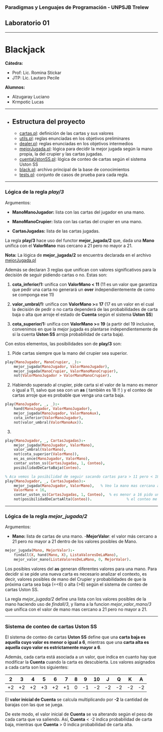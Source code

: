 ### Paradigmas y Lenguajes de Programación - UNPSJB Trelew

## Laboratorio 01

---

# Blackjack

**Cátedra:**
+ Prof: Lic. Romina Stickar
+ JTP:  Lic. Lautaro Pecile

**Alumnos:**
+ Alzugaray Luciano
+ Krmpotic Lucas

---

+ ## Estructura del proyecto
    + [cartas.pl](cartas.pl): definición de las cartas y sus valores
    + [utils.pl](utils.pl):  reglas enunciadas en los objetivos preliminares
    + [dealer.pl](dealer.pl):  reglas enunciadas en los objetivos intermedios
    + [mejorJugada.pl](mejorJugada.pl): lógica para decidir la mejor jugada según la mano propia, la del crupier y las cartas jugadas.
    + [cuentaUstonSS.pl](cuentaUstonSS.pl): lógica de conteo de cartas según el sistema Uston SS
    + [black.pl](black.pl): archivo principal de la base de conocimientos
    + [tests.pl](tests.pl): conjunto de casos de prueba para cada regla.

---


### Lógica de la regla *play/3*

Argumentos:

- **ManoManoJugador:** lista con las cartas del jugador en una mano.

- **ManoManoCrupier:** lista con las cartas del crupier en una mano.
    
- **CartasJugadas:** lista de las cartas jugadas.

La regla **play/3** hace uso del functor **mejor_jugada/2** que, dada una **Mano** unifica con el **ValorMano** mas cercano a 21 pero no mayor a 21.

**Nota:** La lógica de **mejor_jugada/2** se encuentra declarada en el archivo [mejorJugada.pl](mejorJugada.pl)

Además se declaran 3 reglas que unifican con valores significativos para la decisión de seguir pidiendo cartas o no. Estas son: 

1) **cota_inferior/1:** unifica con **ValorMano < 11** (11 es un valor que garantiza que pedir una carta no generará un **over** independientemente de como se componga ese 11)

2) **valor_umbral/1:** unifica con **ValorMano >= 17** (17 es un valor en el cual la decisión de pedir o no carta dependerá de las probabilidades de carta baja o alta que arroje el estado de **Cuenta** según el sistema **Uston SS**)

3) **cota_superior/1:** unifica con **ValorMano >= 19** (a partir del 19 inclusive, convenimos en que la mejor jugada es plantarse independientemente de si la cuenta **Uston SS** arroja probabilidad de carta baja).

Con estos elementos, las posibilidades son de **play/3** son:

1) Pide cartas siempre que la mano del crupier sea superior.

```prolog
play(ManoJugador, ManoCrupier, _):-
    mejor_jugada(ManoJugador, ValorManoJugador), 
    mejor_jugada(ManoCrupier, ValorManoManoCrupier),
    not(ValorManoJugador > ValorManoManoCrupier).
```

2) Habiendo superado al crupier, pide carta si el valor de la mano es menor o igual a 11, salvo que sea con un **as** ( también es 18 !! ) y el conteo de cartas arroje que es probable que venga una carta baja.

```prolog
play(ManoJugador, _, _):- 
    hand(ManoJugador, ValorManoJugador),
    mejor_jugada(ManoJugador, ValorManoAux),
    cota_inferior(ValorManoJugador), 
    not(valor_umbral(ValorManoAux)). 
```

3)  

```prolog
play(ManoJugador, _, CartasJugadas):- 
    mejor_jugada(ManoJugador, ValorMano),
    valor_umbral(ValorMano),
    not(cota_superior(ValorMano)),
    es_as_once(ManoJugador, ValorMano),
    contar_uston_ss(CartasJugadas, 1, Conteo),
    posibilidadDeCartaBaja(Conteo).
```

```prolog
% Aca vemos la posibilidad de seguir sacando cartas para > 11 pero < 18. 
play(ManoJugador, _, CartasJugadas):-
	mejor_jugada(ManoJugador, ValorMano),	% Veo la mano mas cercana a 21. Veo si ese valor es
	ValorMano < 16,
	contar_uston_ss(CartasJugadas, 1, Conteo),	% es menor a 16 pido una carta siempre y cuando el valor de 
	not(posibilidadDeCartaAlta(Conteo)).				% el conteo me indique que no hay posibilidades de sacar una carta alta.
```

---
### Lógica de la regla *mejor_jugada/2*

Argumentos: 

- **Mano:** lista de cartas de una mano.
-**MejorValor**: el valor más cercano a 21 pero no mayor a 21 dentro de los valores posibles de Mano.

```prolog
mejor_jugada(Mano, MejorValor):-
	findall(X, hand(Mano, X), ListaValoresDeLaMano),
	mejor_valor_mano(ListaValoresDeLaMano, 0, MejorValor).
```

Los posibles valores del **as** generan diferentes valores para una mano. Para decidir si se pide una nueva carta es necesario analizar el contexto, es decir, valores posibles de mano del Crupier y probabilidades de que la próxima carta sea baja (=<6) o alta (>6) según el sistema de conteo de cartas Uston SS.

La regla *mejor_jugada/2* define una lista con los valores posibles de la mano haciendo uso de *findall/3*, y llama a la funcion *mejor_valor_mano/3* que unifica con el valor de mano mas cercano a 21 pero no mayor a 21.

---
### Sistema de conteo de cartas **Uston SS**

El sistema de conteo de cartas **Uston SS** define que una **carta baja es aquella cuyo valor es menor o igual a 6**, mientras que una **carta alta es aquella cuyo valor es estríctamente mayor a 6**. 

Además, cada carta está asociada a un valor, que indica en cuanto hay que modificar la **Cuenta** cuando la carta es descubierta. Los valores asignados a cada carta son los siguientes: 

| 2 | 3 | 4 | 5 | 6 | 7 | 8 | 9 | 10 | J | Q | K | A |
|---|:-:|:-:|:-:|:-:|:-:|:-:|:-:|:--:|:-:|:-:|:-:|:-:|
|+2 |+2 | +2| +3| +2| +1| 0 | -1| -2 | -2| -2| -2| -2| 

El **valor inicial de Cuenta** se calcula multiplicando por **-2** la cantidad de barajas con las que se juega.

De este modo, el valor inicial de **Cuenta** se va alterando según el peso de cada carta que va saliendo. Así, **Cuenta** < -2 indica probabilidad de carta baja, mientras que **Cuenta** > 0 indica probabilidad de carta alta.

